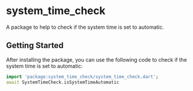 # system_time_check

A package to help to check if the system time is set to automatic.

## Getting Started
After installing the package, you can use the following code to check if the system time is set to automatic:
```dart
import 'package:system_time_check/system_time_check.dart';
await SystemTimeCheck.isSystemTimeAutomatic
```

